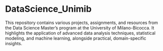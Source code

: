 # DataScience_Unimib
This repository contains various projects, assignments, and resources from the Data Science Master’s program at the University of Milano-Bicocca. It highlights the application of advanced data analysis techniques, statistical modeling, and machine learning, alongside practical, domain-specific insights.
